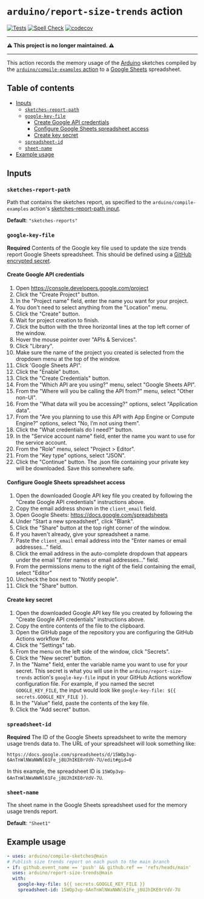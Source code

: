 # `arduino/report-size-trends` action

[![Tests](https://github.com/arduino/report-size-trends/workflows/libraries/report-size-trends%20workflow/badge.svg)](https://github.com/arduino/report-size-trends/actions?workflow=libraries/report-size-trends+workflow)
[![Spell Check](https://github.com/arduino/report-size-trends/workflows/Spell%20Check/badge.svg)](https://github.com/arduino/report-size-trends/actions?workflow=Spell+Check)
[![codecov](https://codecov.io/gh/arduino/report-size-trends/branch/master/graph/badge.svg)](https://codecov.io/gh/arduino/report-size-trends)

---

**⚠ This project is no longer maintained. ⚠**

---

This action records the memory usage of the [Arduino](https://www.arduino.cc/) sketches compiled by the [`arduino/compile-examples` action](https://github.com/arduino/compile-sketches) to a [Google Sheets](https://www.google.com/sheets/about/) spreadsheet.

## Table of contents

<!-- toc -->

- [Inputs](#inputs)
  - [`sketches-report-path`](#sketches-report-path)
  - [`google-key-file`](#google-key-file)
    - [Create Google API credentials](#create-google-api-credentials)
    - [Configure Google Sheets spreadsheet access](#configure-google-sheets-spreadsheet-access)
    - [Create key secret](#create-key-secret)
  - [`spreadsheet-id`](#spreadsheet-id)
  - [`sheet-name`](#sheet-name)
- [Example usage](#example-usage)

<!-- tocstop -->

## Inputs

### `sketches-report-path`

Path that contains the sketches report, as specified to the `arduino/compile-examples` action's [sketches-report-path input](https://github.com/arduino/compile-sketches#sketches-report-path).

**Default**: `"sketches-reports"`

### `google-key-file`

**Required** Contents of the Google key file used to update the size trends report Google Sheets spreadsheet. This should be defined using a [GitHub encrypted secret](https://help.github.com/en/actions/configuring-and-managing-workflows/creating-and-storing-encrypted-secrets).

#### Create Google API credentials

1. Open https://console.developers.google.com/project
1. Click the "Create Project" button.
1. In the "Project name" field, enter the name you want for your project.
1. You don't need to select anything from the "Location" menu.
1. Click the "Create" button.
1. Wait for project creation to finish.
1. Click the button with the three horizontal lines at the top left corner of the window.
1. Hover the mouse pointer over "APIs & Services".
1. Click "Library".
1. Make sure the name of the project you created is selected from the dropdown menu at the top of the window.
1. Click 'Google Sheets API".
1. Click the "Enable" button.
1. Click the "Create Credentials" button.
1. From the "Which API are you using?" menu, select "Google Sheets API".
1. From the "Where will you be calling the API from?" menu, select "Other non-UI".
1. From the "What data will you be accessing?" options, select "Application data".
1. From the "Are you planning to use this API with App Engine or Compute Engine?" options, select "No, I’m not using them".
1. Click the "What credentials do I need?" button.
1. In the "Service account name" field, enter the name you want to use for the service account.
1. From the "Role" menu, select "Project > Editor".
1. From the "Key type" options, select "JSON".
1. Click the "Continue" button. The .json file containing your private key will be downloaded. Save this somewhere safe.

#### Configure Google Sheets spreadsheet access

1. Open the downloaded Google API key file you created by following the "Create Google API credentials" instructions above.
1. Copy the email address shown in the `client_email` field.
1. Open Google Sheets: https://docs.google.com/spreadsheets
1. Under "Start a new spreadsheet", click "Blank".
1. Click the "Share" button at the top right corner of the window.
1. If you haven't already, give your spreadsheet a name.
1. Paste the `client_email` email address into the "Enter names or email addresses..." field.
1. Click the email address in the auto-complete dropdown that appears under the email "Enter names or email addresses..." field.
1. From the permissions menu to the right of the field containing the email, select "Editor"
1. Uncheck the box next to "Notify people".
1. Click the "Share" button.

#### Create key secret

1. Open the downloaded Google API key file you created by following the "Create Google API credentials" instructions above.
1. Copy the entire contents of the file to the clipboard.
1. Open the GitHub page of the repository you are configuring the GitHub Actions workflow for.
1. Click the "Settings" tab.
1. From the menu on the left side of the window, click "Secrets".
1. Click the "New secret" button.
1. In the "Name" field, enter the variable name you want to use for your secret. This secret is what you will use in the `arduino/report-size-trends` action's `google-key-file` input in your GitHub Actions workflow configuration file. For example, if you named the secret `GOOGLE_KEY_FILE`, the input would look like `google-key-file: ${{ secrets.GOOGLE_KEY_FILE }}`.
1. In the "Value" field, paste the contents of the key file.
1. Click the "Add secret" button.

### `spreadsheet-id`

**Required** The ID of the Google Sheets spreadsheet to write the memory usage trends data to. The URL of your spreadsheet will look something like:
```
https://docs.google.com/spreadsheets/d/15WOp3vp-6AnTnWlNWaNWNl61Fe_j8UJhIKE0rVdV-7U/edit#gid=0
```
In this example, the spreadsheet ID is `15WOp3vp-6AnTnWlNWaNWNl61Fe_j8UJhIKE0rVdV-7U`.

### `sheet-name`

The sheet name in the Google Sheets spreadsheet used for the memory usage trends report.

**Default**: `"Sheet1"`

## Example usage

```yaml
- uses: arduino/compile-sketches@main
# Publish size trends report on each push to the main branch
- if: github.event_name == 'push' && github.ref == 'refs/heads/main'
  uses: arduino/report-size-trends@main
  with:
    google-key-file: ${{ secrets.GOOGLE_KEY_FILE }}
    spreadsheet-id: 15WOp3vp-6AnTnWlNWaNWNl61Fe_j8UJhIKE0rVdV-7U
```

